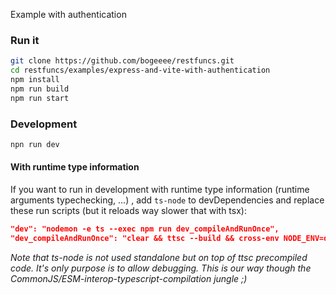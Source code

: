 Example with authentication

### Run it
```bash
git clone https://github.com/bogeeee/restfuncs.git
cd restfuncs/examples/express-and-vite-with-authentication
npm install
npm run build
npm run start
```

### Development
```bash
npn run dev
```

#### With runtime type information

If you want to run in development with runtime type information (runtime arguments typechecking, ...) , add `ts-node` to devDependencies  and replace these run scripts (but it reloads way slower that with tsx):
```json
"dev": "nodemon -e ts --exec npm run dev_compileAndRunOnce",
"dev_compileAndRunOnce": "clear && ttsc --build && cross-env NODE_ENV=development ts-node server.js",
```

_Note that ts-node is not used standalone but on top of ttsc precompiled code. It's only purpose is to allow debugging. This is our way though the CommonJS/ESM-interop-typescript-compilation jungle ;)_